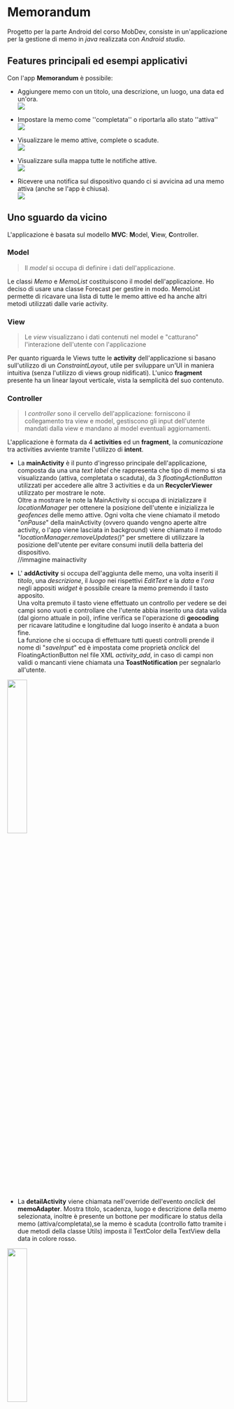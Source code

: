 # Memorandum
Progetto per la parte Android del corso MobDev, consiste in un'applicazione per la gestione di memo in *java* realizzata con *Android studio*.

## Features principali ed esempi applicativi
Con l'app **Memorandum** è possibile:

 - Aggiungere memo con un titolo, una descrizione, un luogo, una data ed un'ora. <br />
  ![](https://github.com/GRicciardi00/MobDev-Giuseppe-Ricciardi-Android/blob/main/Screenshots/Addactivtygif.gif)
 
 - Impostare la memo come ''completata'' o riportarla allo stato ''attiva'' <br />
 ![](https://github.com/GRicciardi00/MobDev-Giuseppe-Ricciardi-Android/blob/main/Screenshots/Detailactivitygif.gif)

 - Visualizzare le memo attive, complete o scadute. <br />
![](https://github.com/GRicciardi00/MobDev-Giuseppe-Ricciardi-Android/blob/main/Screenshots/mainactivirtgif.gif)

 - Visualizzare sulla mappa tutte le notifiche attive. <br />
![](https://github.com/GRicciardi00/MobDev-Giuseppe-Ricciardi-Android/blob/main/Screenshots/MapActivitygif.gif)
 - Ricevere una notifica sul dispositivo quando ci si avvicina ad una memo attiva (anche se l'app è chiusa). <br />
![](https://github.com/GRicciardi00/MobDev-Giuseppe-Ricciardi-Android/blob/main/Screenshots/Notificationgif.gif)

## Uno sguardo da vicino
L'applicazione è basata sul modello **MVC**: **M**odel, **V**iew, **C**ontroller.
### Model
>Il *model* si occupa di definire i dati dell'applicazione. <br />

Le classi *Memo* e *MemoList* costituiscono il model dell'applicazione. Ho deciso di usare una classe Forecast per gestire in modo. MemoList permette di ricavare una lista di tutte le memo attive ed ha anche altri metodi utilizzati dalle varie activity.
### View
> Le *view* visualizzano i dati contenuti nel model e "catturano" l'interazione dell'utente con l'applicazione
>
Per quanto riguarda le Views tutte le **activity** dell'applicazione si basano sull'utilizzo di un *ConstraintLayout*, utile per sviluppare un'UI in maniera intuitiva (senza l'utilizzo di views group nidificati).
L'unico **fragment** presente ha un linear layout verticale, vista la semplicità del suo contenuto.
 
### Controller
>I *controller* sono il cervello dell'applicazione: forniscono il collegamento tra view e model, gestiscono gli input dell'utente mandati dalla view e mandano al model eventuali aggiornamenti. 

L'applicazione è formata da 4 **activities** ed un **fragment**, la *comunicazione* tra activities avviente tramite l'utilizzo di **intent**.

 - La **mainActivity** è il punto d'ingresso principale dell'applicazione, composta da una una *text label* che rappresenta che tipo di memo si sta visualizzando (attiva, completata o scaduta), da 3 *floatingActionButton* utilizzati per accedere alle altre 3 activities e da un **RecyclerViewer** utilizzato per mostrare le note.<br />
Oltre a mostrare le note la MainActivity si occupa di inizializzare il *locationManager* per ottenere la posizione dell'utente e inizializza le  *geofences* delle memo attive. Ogni volta che viene chiamato il metodo "*onPause*" della mainActivity (ovvero quando vengno aperte altre activity, o l'app viene lasciata in background) viene chiamato il metodo "*locationManager.removeUpdates()*" per smettere di utilizzare la posizione dell'utente per evitare consumi inutili della batteria del dispositivo.<br />
//immagine mainactivity

 -  L' **addActivity** si occupa dell'aggiunta delle memo, una volta inseriti il *titolo*, una *descrizione*, il *luogo* nei rispettivi *EditText* e la *data* e l'*ora* negli appositi *widget* è possibile creare la memo premendo il tasto apposito.<br />
 Una volta premuto il tasto viene effettuato un controllo per vedere se dei campi sono vuoti e controllare che l'utente abbia inserito una data valida (dal giorno attuale in poi), infine verifica se l'operazione di **geocoding** per ricavare latitudine e longitudine dal luogo inserito è andata a buon fine. <br />
La funzione che si occupa di effettuare tutti questi controlli prende il nome di "*saveInput*" ed è impostata come proprietà *onclick* del FloatingActionButton nel file XML *activity_add*, in caso di campi non validi o mancanti viene chiamata una **ToastNotification** per segnalarlo all'utente.<br />
<img src=https://github.com/GRicciardi00/MobDev-Giuseppe-Ricciardi-Android/blob/main/Screenshots/AddActivity.png width="30%" height="30%">

 - La **detailActivity** viene chiamata nell'override dell'evento *onclick* del **memoAdapter**. Mostra titolo, scadenza, luogo e descrizione della memo selezionata, inoltre è presente un bottone per modificare lo status della memo (attiva/completata),se la memo è scaduta (controllo fatto tramite i due metodi della classe Utils) imposta il TextColor della TextView della data in colore rosso.<br />
<img src=https://github.com/GRicciardi00/MobDev-Giuseppe-Ricciardi-Android/blob/main/Screenshots/DetailActivity.png width="30%" height="30%">
 
 - La **mapActivity** mostra una mappa,creata tramite l'API map di google, centrata sulla posizione dell'utente.<br />
 L'activity inoltre crea un'annotazione sulla mappa per ogni promemoria dell'ArrayList di memo attive ricevuto dalla mainActivity tramite *Intent*. 
 Quando l'utente clicca su un'annotazione viene mostrato il suo titolo.<br />
<img src=https://github.com/GRicciardi00/MobDev-Giuseppe-Ricciardi-Android/blob/main/Screenshots/MapActivity.png width="30%" height="30%">
 
 - L'**infoFragment** è accessibile dalla MainActivity, cliccando sul *menuButton* del punto di domanda, mostra una TextView in cui viene illustrata una guida sul funzionamento dell'app. Nel menu è anche presente un altro tasto per mostrare le memo scadute.<br />
<img src=https://github.com/GRicciardi00/MobDev-Giuseppe-Ricciardi-Android/blob/main/Screenshots/Fragment.png width="30%" height="30%">

### RecyclerViewer
>La classe RecyclerView semplifica la visualizzazione e la gestione di insiemi di dati di grandi dimensioni, è un contenitore per la visualizzazione di insiemi di dati di grandi dimensioni che è possibile scorrere in modo efficiente mantenendo un numero limitato di Views.

La visualizzazione delle memo avviene tramite **recyclerViewer** della mainActivity. La classe **MemoAdapter** rappresenta l'adattatore della recyclerView, viene utilizzato per fornire al LayoutManager informazioni su quanti elementi devono essere visualizzati e la View effettiva da utilizzare. <br />
In questo progetto tutte le memo sono presenti su unico Adapter dotato di un attributo "*status*" che indica quale tipo di memo mostrare (attive/completate/scadute), in base al bottone che l'utente preme viene impostato uno dei tre stati come attributo dalla MainActivity. <br />
Il controllo per decidere quale tipo di memo visualizzare viene eseguito nell'override del metodo *onBindViewHolder*, in base allo stato viene impostato anche il colore e lo stile del carattere da impostare, tutte le memo vengono mostrate in ordine di data. (un'alternativa valida a questo tipo di approccio era quella di utilizzare dei fragments per rappresentare le varie tipologie di memo)

### Notifications

